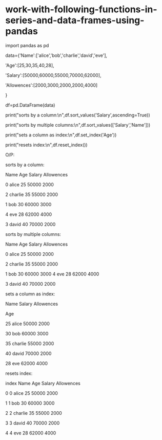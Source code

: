 # work-with-following-functions-in-series-and-data-frames-using-pandas

import pandas as pd

data={'Name':['alice','bob','charlie','david','eve'],

'Age':[25,30,35,40,28],

'Salary':[50000,60000,55000,70000,62000],

'Allowences':[2000,3000,2000,2000,4000]

}

df=pd.DataFrame(data)

print("sorts by a column:\n",df.sort_values('Salary',ascending=True))

print("sorts by multiple columns:\n",df.sort_values(['Salary','Name']))

print("sets a column as index:\n",df.set_index('Age'))

print("resets index:\n",df.reset_index())

O/P:

sorts by a column:

Name Age Salary Allowences

0 alice 25 50000 2000

2 charlie 35 55000 2000

1 bob 30 60000 3000

4 eve 28 62000 4000

3 david 40 70000 2000

sorts by multiple columns:

Name Age Salary Allowences

0 alice 25 50000 2000

2 charlie 35 55000 2000

1 bob 30 60000 3000
4 eve 28 62000 4000

3 david 40 70000 2000

sets a column as index:

Name Salary Allowences

Age

25 alice 50000 2000

30 bob 60000 3000

35 charlie 55000 2000

40 david 70000 2000

28 eve 62000 4000

resets index:

index Name Age Salary Allowences

0 0 alice 25 50000 2000

1 1 bob 30 60000 3000

2 2 charlie 35 55000 2000

3 3 david 40 70000 2000

4 4 eve 28 62000 4000
